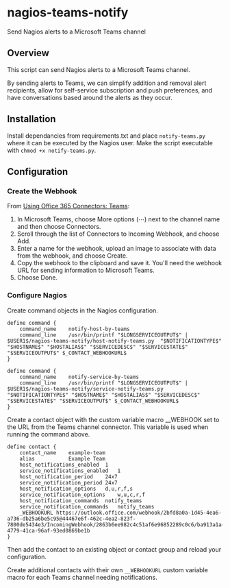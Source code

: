 # nagios-teams-notify
Send Nagios alerts to a Microsoft Teams channel

## Overview

This script can send Nagios alerts to a Microsoft Teams channel.

By sending alerts to Teams, we can simplify addition and removal alert recipients, allow for self-service subscription and push preferences, and have conversations based around the alerts as they occur.

## Installation

Install dependancies from requirements.txt and place `notify-teams.py` where it can be executed by the Nagios user. Make the script executable with `chmod +x notify-teams.py`.

## Configuration

### Create the Webhook

From [Using Office 365 Connectors: Teams](https://docs.microsoft.com/en-us/microsoftteams/platform/concepts/connectors/connectors-using#setting-up-a-custom-incoming-webhook):

1. In Microsoft Teams, choose More options (⋯) next to the channel name and then choose Connectors.
2. Scroll through the list of Connectors to Incoming Webhook, and choose Add.
3. Enter a name for the webhook, upload an image to associate with data from the webhook, and choose Create.
4. Copy the webhook to the clipboard and save it. You'll need the webhook URL for sending information to Microsoft Teams.
5. Choose Done.

### Configure Nagios

Create command objects in the Nagios configuration.

```
define command {
    command_name    notify-host-by-teams
    command_line    /usr/bin/printf "$LONGSERVICEOUTPUT$" | $USER1$/nagios-teams-notify/host-notify-teams.py  "$NOTIFICATIONTYPE$" "$HOSTNAME$" "$HOSTALIAS$" "$SERVICEDESC$" "$SERVICESTATE$" "$SERVICEOUTPUT$" $_CONTACT_WEBHOOKURL$
}
```
```
define command {
    command_name    notify-service-by-teams
    command_line    /usr/bin/printf "$LONGSERVICEOUTPUT$" | $USER1$/nagios-teams-notify/service-notify-teams.py  "$NOTIFICATIONTYPE$" "$HOSTNAME$" "$HOSTALIAS$" "$SERVICEDESC$" "$SERVICESTATE$" "$SERVICEOUTPUT$" $_CONTACT_WEBHOOKURL$
}
```

Create a contact object with the custom variable macro __WEBHOOK set to the URL from the Teams channel connector. This variable is used when running the command above.

```
define contact {
    contact_name    example-team
    alias           Example Team
    host_notifications_enabled  1
    service_notifications_enabled   1
    host_notification_period	24x7
    service_notification_period	24x7 
    host_notification_options	d,u,r,f,s
    service_notification_options	w,u,c,r,f
    host_notification_commands	notify_teams
    service_notification_commands	notify_teams
    _WEBHOOKURL https://outlook.office.com/webhook/2bfd8a0a-1d45-4ea6-a736-db25a6be5c95@44467e6f-462c-4ea2-823f-7800de5434e3/IncomingWebhook/2863b6ee982c4c51af6e96852289c0c6/ba913a1a-4779-41ca-96af-93ed0869be1b
}
```

Then add the contact to an existing object or contact group and reload your configuration.

Create additional contacts with their own `__WEBHOOKURL` custom variable macro for each Teams channel needing notifications.
